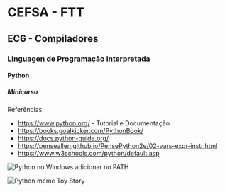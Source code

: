 # CEFSA - FTT
## EC6 - Compiladores
### Linguagen de Programação Interpretada
#### Python
##### Minicurso

Referências:

- https://www.python.org/ - Tutorial e Documentação
- https://books.goalkicker.com/PythonBook/
- https://docs.python-guide.org/
- https://penseallen.github.io/PensePython2e/02-vars-expr-instr.html
- https://www.w3schools.com/python/default.asp

![Python no Windows adicionar no PATH](https://docs.blender.org/manual/pt/dev/_images/about_contribute_install_windows_installer.png)

![Python meme Toy Story](https://i.pinimg.com/564x/86/a4/8e/86a48e6257c49286e8fe1b689e2aead6.jpg)

